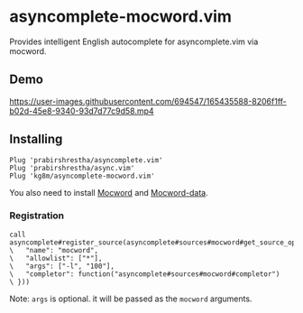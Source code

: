 asyncomplete-mocword.vim
==================================================

Provides intelligent English autocomplete for asyncomplete.vim via mocword.


Demo
--------------------------------------------------

https://user-images.githubusercontent.com/694547/165435588-8206f1ff-b02d-45e8-9340-93d7d77c9d58.mp4


Installing
--------------------------------------------------

```
Plug 'prabirshrestha/asyncomplete.vim'
Plug 'prabirshrestha/async.vim'
Plug 'kg8m/asyncomplete-mocword.vim'
```

You also need to install [Mocword](https://github.com/high-moctane/mocword) and [Mocword-data](https://github.com/high-moctane/mocword-data).


### Registration

```vim
call asyncomplete#register_source(asyncomplete#sources#mocword#get_source_options({
\   "name": "mocword",
\   "allowlist": ["*"],
\   "args": ["-l", "100"],
\   "completor": function("asyncomplete#sources#mocword#completor")
\ }))
```

Note: `args` is optional. it will be passed as the `mocword` arguments.
